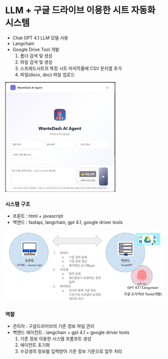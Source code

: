# LLM + 구글 드라이브 이용한 시트 자동화 시스템
- Chat GPT 4.1 LLM 모델 사용
- Langchain
- Google Drive Tool 개발
    1. 폴더 검색 및 생성
    2. 파일 검색 및 생성
    3. 스프레드시트의 특정 시트 마지막줄에 CSV 문자열 추가
    4. 파일(docx, doc) 파일 업로드


<img src="https://raw.githubusercontent.com/jwpark363/wantedash/refs/heads/main/main.png" width=350>

### 시스템 구조
- 프론트 : html + javascript
- 백엔드 : fastapi, langchain, gpt 4.1, google driver tools
<img src="https://raw.githubusercontent.com/jwpark363/wantedash/refs/heads/main/system.png">

### 역할
- 관리자 : 구글드라이브의 기준 정보 파일 관리
- 백앤드 에이전트 : langchain + gpt 4.1 + google driver tools
    1. 기준 정보 이용한 시스템 프롬프트 생성
    2. 에이전트 초기화
    3. 수강생의 정보를 입력받아 기준 정보 기준으로 업무 처리
